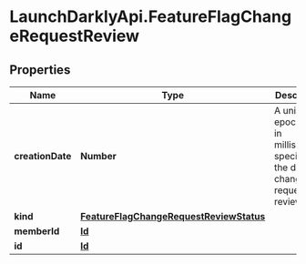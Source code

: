 # LaunchDarklyApi.FeatureFlagChangeRequestReview

## Properties
Name | Type | Description | Notes
------------ | ------------- | ------------- | -------------
**creationDate** | **Number** | A unix epoch time in milliseconds specifying the date the change request was reviewed | [optional] 
**kind** | [**FeatureFlagChangeRequestReviewStatus**](FeatureFlagChangeRequestReviewStatus.md) |  | [optional] 
**memberId** | [**Id**](Id.md) |  | [optional] 
**id** | [**Id**](Id.md) |  | [optional] 


